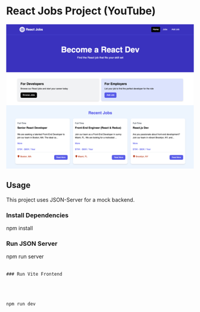 # React Jobs Project (YouTube)



<img src="public/screen.png" />

## Usage

This project uses JSON-Server for a mock backend.

### Install Dependencies


npm install


### Run JSON Server




npm run server
```

### Run Vite Frontend




npm run dev
```



